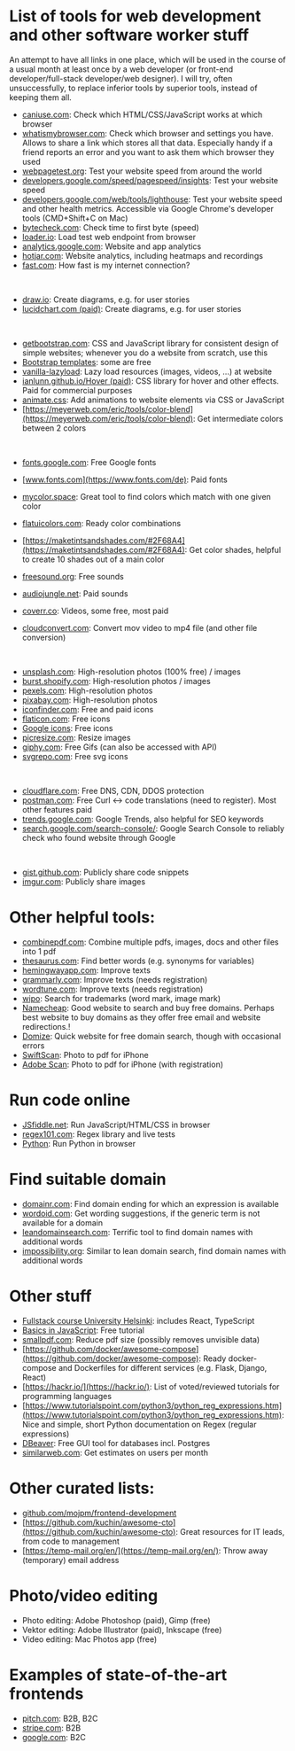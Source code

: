 # List of tools for web development and other software worker stuff

An attempt to have all links in one place, which will be used in the course of a usual month at least once by a web developer (or front-end developer/full-stack developer/web designer). I will try, often unsuccessfully, to replace inferior tools by superior tools, instead of keeping them all.

- [caniuse.com](https://caniuse.com): Check which HTML/CSS/JavaScript works at which browser
- [whatismybrowser.com](https://whatismybrowser.com): Check which browser and settings you have. Allows to share a link which stores all that data. Especially handy if a friend reports an error and you want to ask them which browser they used
- [webpagetest.org](https://webpagetest.com): Test your website speed from around the world
- [developers.google.com/speed/pagespeed/insights](https://developers.google.com/speed/pagespeed/insights/): Test your website speed
- [developers.google.com/web/tools/lighthouse](https://developers.google.com/web/tools/lighthouse): Test your website speed and other health metrics. Accessible via Google Chrome's developer tools (CMD+Shift+C on Mac)
- [bytecheck.com](https://www.bytecheck.com/): Check time to first byte (speed)
- [loader.io](https://loader.io/): Load test web endpoint from browser
- [analytics.google.com](https://analytics.google.com/analytics/web/): Website and app analytics
- [hotjar.com](https://www.hotjar.com): Website analytics, including heatmaps and recordings
- [fast.com](https://www.fast.com): How fast is my internet connection?

<br>

- [draw.io](https://draw.io): Create diagrams, e.g. for user stories
- [lucidchart.com (paid)](https://lucidchart.com): Create diagrams, e.g. for user stories

<br>

- [getbootstrap.com](https://getbootstrap.com/): CSS and JavaScript library for consistent design of simple websites; whenever you do a website from scratch, use this
- [Bootstrap templates](https://bootstrapmade.com/rapid-multipurpose-bootstrap-business-template/): some are free
- [vanilla-lazyload](https://github.com/verlok/vanilla-lazyload): Lazy load resources (images, videos, ...) at website
- [ianlunn.github.io/Hover (paid)](https://ianlunn.github.io/Hover/): CSS library for hover and other effects. Paid for commercial purposes
- [animate.css](https://animate.style/#best-practices): Add animations to website elements via CSS or JavaScript
- [https://meyerweb.com/eric/tools/color-blend](https://meyerweb.com/eric/tools/color-blend): Get intermediate colors between 2 colors

<br>

- [fonts.google.com](https://fonts.google.com/): Free Google fonts
- [www.fonts.com](https://www.fonts.com/de): Paid fonts

- [mycolor.space](https://mycolor.space/): Great tool to find colors which match with one given color
- [flatuicolors.com](https://flatuicolors.com/): Ready color combinations
- [https://maketintsandshades.com/#2F68A4](https://maketintsandshades.com/#2F68A4): Get color shades, helpful to create 10 shades out of a main color
- [freesound.org](https://freesound.org): Free sounds
- [audiojungle.net](https://audiojungle.net): Paid sounds
- [coverr.co](https://coverr.co/): Videos, some free, most paid
- [cloudconvert.com](cloudconvert.com): Convert mov video to mp4 file (and other file conversion)

<br>

- [unsplash.com](https://unsplash.com/): High-resolution photos (100% free) / images
- [burst.shopify.com](https://burst.shopify.com/): High-resolution photos / images
- [pexels.com](https://www.pexels.com/): High-resolution photos
- [pixabay.com](https://pixabay.com/): High-resolution photos
- [iconfinder.com](http://iconfinder.com/): Free and paid icons
- [flaticon.com](https://www.flaticon.com/): Free icons
- [Google icons](https://fonts.google.com/icons): Free icons
- [picresize.com](https://picresize.com/): Resize images
- [giphy.com](https://giphy.com): Free Gifs (can also be accessed with API)
- [svgrepo.com](https://www.svgrepo.com/collection/tiny-ui-arrow-icons/2): Free svg icons

<br>

- [cloudflare.com](https://cloudflare.com): Free DNS, CDN, DDOS protection
- [postman.com](https://www.postman.com/): Free Curl <-> code translations (need to register). Most other features paid
- [trends.google.com](https://trends.google.com): Google Trends, also helpful for SEO keywords
- [search.google.com/search-console/](https://search.google.com/search-console/): Google Search Console to reliably check who found website through Google

<br>

- [gist.github.com](http://gist.github.com): Publicly share code snippets
- [imgur.com](https://imgur.com): Publicly share images


# Other helpful tools:
- [combinepdf.com](https://combinepdf.com): Combine multiple pdfs, images, docs and other files into 1 pdf
- [thesaurus.com](https://www.thesaurus.com/): Find better words (e.g. synonyms for variables)
- [hemingwayapp.com](https://hemingwayapp.com): Improve texts
- [grammarly.com](https://www.grammarly.com/): Improve texts (needs registration)
- [wordtune.com](http://wordtune.com/): Improve texts (needs registration)
- [wipo](https://www3.wipo.int/branddb/en/#): Search for trademarks (word mark, image mark)
- [Namecheap](https://www.namecheap.com/): Good website to search and buy free domains. Perhaps best website to buy domains as they offer free email and website redirections.!
- [Domize](https://www.domize.com/): Quick website for free domain search, though with occasional errors
- [SwiftScan](https://apps.apple.com/us/app/swiftscan-document-scanner/id834854351): Photo to pdf for iPhone
- [Adobe Scan](https://apps.apple.com/us/app/adobe-scan-mobile-pdf-scanner/id1199564834): Photo to pdf for iPhone (with registration)

# Run code online
- [JSfiddle.net](https://jsfiddle.net/): Run JavaScript/HTML/CSS in browser
- [regex101.com](https://regex101.com): Regex library and live tests
- [Python](https://repl.it/languages/python3): Run Python in browser

# Find suitable domain
- [domainr.com](https://domainr.com): Find domain ending for which an expression is available
- [wordoid.com](wordoid.com): Get wording suggestions, if the generic term is not available for a domain
- [leandomainsearch.com](https://leandomainsearch.com/search/): Terrific tool to find domain names with additional words
- [impossibility.org](http://impossibility.org/): Similar to lean domain search, find domain names with additional words

# Other stuff
- [Fullstack course University Helsinki](https://fullstackopen.com/en/): includes React, TypeScript
- [Basics in JavaScript](https://javascript.info): Free tutorial
- [smallpdf.com](https://smallpdf.com/): Reduce pdf size (possibly removes unvisible data)
- [https://github.com/docker/awesome-compose](https://github.com/docker/awesome-compose): Ready docker-compose and Dockerfiles for different services (e.g. Flask, Django, React)
- [https://hackr.io/](https://hackr.io/): List of voted/reviewed tutorials for programming languages
- [https://www.tutorialspoint.com/python3/python_reg_expressions.htm](https://www.tutorialspoint.com/python3/python_reg_expressions.htm): Nice and simple, short Python documentation on Regex (regular expressions)
- [DBeaver](dbeaver.io): Free GUI tool for databases incl. Postgres
- [similarweb.com](similarweb.com): Get estimates on users per month

# Other curated lists:
- [github.com/mojpm/frontend-development](https://github.com/mojpm/frontend-development)
- [https://github.com/kuchin/awesome-cto](https://github.com/kuchin/awesome-cto): Great resources for IT leads, from code to management
- [https://temp-mail.org/en/](https://temp-mail.org/en/): Throw away (temporary) email address

# Photo/video editing
- Photo editing: Adobe Photoshop (paid), Gimp (free)
- Vektor editing: Adobe Illustrator (paid), Inkscape (free)
- Video editing: Mac Photos app (free)

# Examples of state-of-the-art frontends
- [pitch.com](pitch.com): B2B, B2C
- [stripe.com](stripe.com): B2B
- [google.com](google.com): B2C

